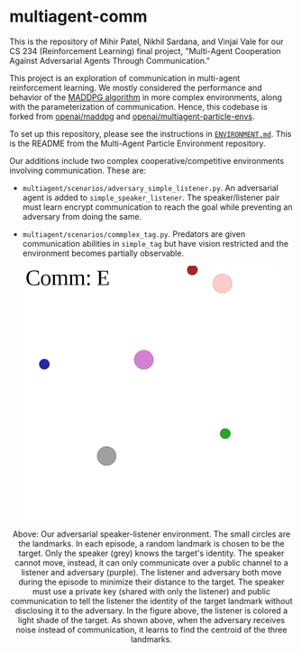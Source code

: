 # multiagent-comm

This is the repository of Mihir Patel, Nikhil Sardana, and Vinjai Vale for our CS 234 (Reinforcement Learning) final project, "Multi-Agent Cooperation Against Adversarial Agents Through Communication."

This project is an exploration of communication in multi-agent reinforcement learning. We mostly considered the performance and behavior of the [MADDPG algorithm](https://arxiv.org/abs/1706.02275) in more complex environments, along with the parameterization of communication. Hence, this codebase is forked from [openai/maddpg](https://github.com/openai/maddpg) and [openai/multiagent-particle-envs](https://github.com/openai/multiagent-particle-envs).

To set up this repository, please see the instructions in [`ENVIRONMENT.md`](https://github.com/fractal1729/multiagent-comm/blob/master/ENVIRONMENT.md). This is the README from the Multi-Agent Particle Environment repository.


Our additions include two complex cooperative/competitive environments involving communication. These are:

* `multiagent/scenarios/adversary_simple_listener.py`. An adversarial agent is added to `simple_speaker_listener`. The speaker/listener pair must learn encrypt communication to reach the goal while preventing an adversary from doing the same.

* `multiagent/scenarios/commplex_tag.py`. Predators are given communication abilities in `simple_tag` but have vision restricted and the environment becomes partially observable.

<p align="center">
<kbd><img src="./img/adversary-sl.png" alt="Adversary speaker-listener environment" width="450" ></kbd>
</p>

<p align="center">
Above: Our adversarial speaker-listener environment. The small circles are the landmarks. In each episode, a random landmark is chosen to be the target. Only the speaker (grey) knows the target's identity. The speaker cannot move, instead, it can only communicate over a public channel to a listener and adversary (purple). The listener and adversary both move during the episode to minimize their distance to the target. The speaker must use a private key (shared with only the listener) and public communication to tell the listener the identity of the target landmark without disclosing it to the adversary. In the figure above, the listener is colored a light shade of the target. As shown above, when the adversary receives noise instead of communication, it learns to find the centroid of the three landmarks.
</p>
